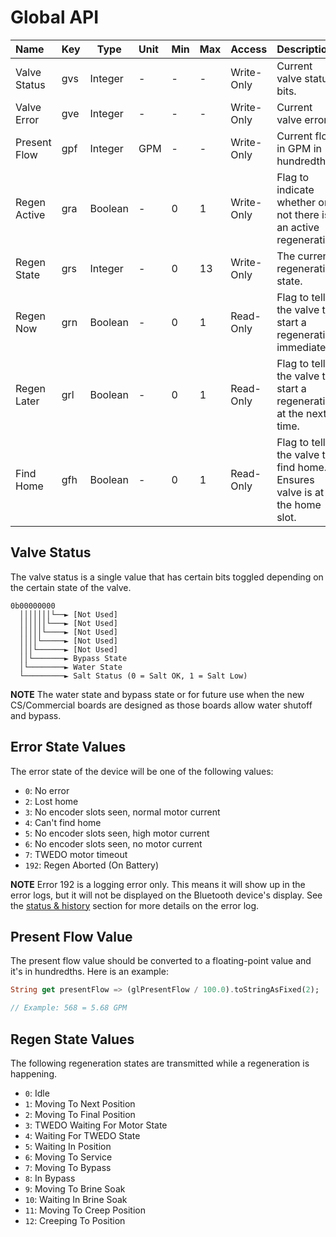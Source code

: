 # Global API

| Name                    | Key   | Type    | Unit    | Min | Max | Access      | Description                                                             |
|:------------------------|-------|---------|:--------|-----|-----|-------------|:------------------------------------------------------------------------|
| Valve Status            | gvs   | Integer | -       | -   | -   | Write-Only  | Current valve status bits.                                              |
| Valve Error             | gve   | Integer | -       | -   | -   | Write-Only  | Current valve error.                                                    |
| Present Flow            | gpf   | Integer | GPM     | -   | -   | Write-Only  | Current flow in GPM in hundredths.                                      |
| Regen Active            | gra   | Boolean | -       | 0   | 1   | Write-Only  | Flag to indicate whether or not there is an active regeneration.        |
| Regen State             | grs   | Integer | -       | 0   | 13  | Write-Only  | The current regeneration state.                                         |
| Regen Now               | grn   | Boolean | -       | 0   | 1   | Read-Only   | Flag to tell the valve to start a regeneration immediately.             |
| Regen Later             | grl   | Boolean | -       | 0   | 1   | Read-Only   | Flag to tell the valve to start a regeneration at the next time.        |
| Find Home               | gfh   | Boolean | -       | 0   | 1   | Read-Only   | Flag to tell the valve to find home. Ensures valve is at the home slot. |

## Valve Status

The valve status is a single value that has certain bits toggled depending on the certain state of the valve.

```text
0b00000000
  │││││││└──► [Not Used]
  ││││││└───► [Not Used]
  │││││└────► [Not Used]
  ││││└─────► [Not Used]
  │││└──────► [Not Used]
  ││└───────► Bypass State
  │└────────► Water State
  └─────────► Salt Status (0 = Salt OK, 1 = Salt Low)
```

**NOTE**
The water state and bypass state or for future use when the new CS/Commercial boards are designed as those boards allow water shutoff and bypass.

## Error State Values

The error state of the device will be one of the following values:

- `0`: No error
- `2`: Lost home
- `3`: No encoder slots seen, normal motor current
- `4`: Can't find home
- `5`: No encoder slots seen, high motor current
- `6`: No encoder slots seen, no motor current
- `7`: TWEDO motor timeout
- `192`: Regen Aborted (On Battery)

**NOTE**
Error 192 is a logging error only. This means it will show up in the error logs, but it will not be displayed on the Bluetooth device's display. See the [status & history](api-status-and-history.md) section for more details on the error log.

## Present Flow Value

The present flow value should be converted to a floating-point value and it's in hundredths. Here is an example:

```dart
String get presentFlow => (glPresentFlow / 100.0).toStringAsFixed(2);

// Example: 568 = 5.68 GPM
```

## Regen State Values

The following regeneration states are transmitted while a regeneration is happening.

- `0`: Idle
- `1`: Moving To Next Position
- `2`: Moving To Final Position
- `3`: TWEDO Waiting For Motor State
- `4`: Waiting For TWEDO State
- `5`: Waiting In Position
- `6`: Moving To Service
- `7`: Moving To Bypass
- `8`: In Bypass
- `9`: Moving To Brine Soak
- `10`: Waiting In Brine Soak
- `11`: Moving To Creep Position
- `12`: Creeping To Position
